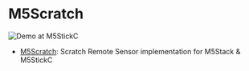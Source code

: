 # M5Scratch
![Demo at M5StickC](https://gyazo.com/a8a57b3f4c968a10381142558ab3513c/raw)
- [M5Scratch](M5Scratch/):   Scratch Remote Sensor implementation for M5Stack & M5StickC
